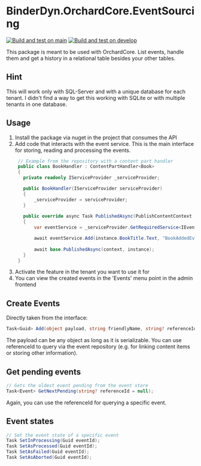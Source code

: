 # BinderDyn.OrchardCore.EventSourcing
[![Build and test on main](https://github.com/BinderDyn/BinderDyn.OrchardCore.EventSourcing/actions/workflows/dotnet.yml/badge.svg?branch=main)](https://github.com/BinderDyn/BinderDyn.OrchardCore.EventSourcing/actions/workflows/dotnet.yml)
[![Build and test on develop](https://github.com/BinderDyn/BinderDyn.OrchardCore.EventSourcing/actions/workflows/dotnet_develop.yml/badge.svg)](https://github.com/BinderDyn/BinderDyn.OrchardCore.EventSourcing/actions/workflows/dotnet_develop.yml)

This package is meant to be used with OrchardCore. List events, handle them and get a history in a relational table besides your other tables.

## Hint

This will work only with SQL-Server and with a unique database for each tenant. I didn't find a way to get this working with SQLite or with multiple tenants in one database.

## Usage

1. Install the package via nuget in the project that consumes the API
2. Add code that interacts with the event service. This is the main interface for storing, reading and processing the events.
   ```csharp
    // Example from the repository with a content part handler
    public class BookHandler : ContentPartHandler<Book>
    {
      private readonly IServiceProvider _serviceProvider;

      public BookHandler(IServiceProvider serviceProvider)
      {
          _serviceProvider = serviceProvider;
      }
    
      public override async Task PublishedAsync(PublishContentContext context, Book instance)
      {
          var eventService = _serviceProvider.GetRequiredService<IEventService>();

          await eventService.Add(instance.BookTitle.Text, "BookAddedEvent", instance.ContentItem.ContentItemId);
        
          await base.PublishedAsync(context, instance);
      }
    }
   ```
3. Activate the feature in the tenant you want to use it for
4. You can view the created events in the 'Events' menu point in the admin frontend

## Create Events

Directly taken from the interface:
```csharp
Task<Guid> Add(object payload, string friendlyName, string? referenceId = null, Guid? originalEventId = null);
```
The payload can be any object as long as it is serializable. You can use referenceId to query via the event repository (e.g. for linking content items or storing other information).

## Get pending events

```csharp
// Gets the oldest event pending from the event store
Task<Event> GetNextPending(string? referenceId = null);
```

Again, you can use the referenceId for querying a specific event.

## Event states

```csharp
// Set the event state of a specific event
Task SetInProcessing(Guid eventId);
Task SetAsProcessed(Guid eventId);
Task SetAsFailed(Guid eventId);
Task SetAsAborted(Guid eventId);
```

